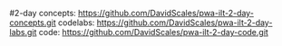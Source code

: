 #2-day
concepts: https://github.com/DavidScales/pwa-ilt-2-day-concepts.git
codelabs: https://github.com/DavidScales/pwa-ilt-2-day-labs.git
code: https://github.com/DavidScales/pwa-ilt-2-day-code.git
